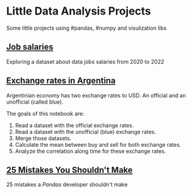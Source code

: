 # Little Data Analysis Projects

Some little projects using #pandas, #numpy and visulization libs

## [Job salaries](./job-salaries.ipynb)
Exploring a dataset about data jobs salaries from 2020 to 2022

## [Exchange rates in Argentina](./exchange-rates-in-argentina.ipynb)

Argentinian economy has two exchange rates to USD. An official and an unofficial (called blue). 

The goals of this notebook are: 

1.	Read a dataset with the official exchange rates.
2.	Read a dataset with the unofficial (blue) exchange rates.
3.	Merge those datasets.
4.	Calculate the mean between buy and sell for both exchange rates. 
5.	Analyze the correlation along time for these exchange rates. 

## [25 Mistakes You Shouldn't Make](./mistakes.ipynb)
25 mistakes a _Pandas_ developer shouldn't make
